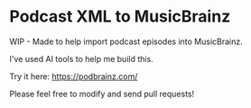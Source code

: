 
# Podcast XML to MusicBrainz

WIP - Made to help import podcast episodes into MusicBrainz.

I've used AI tools to help me build this.

Try it here: https://podbrainz.com/

Please feel free to modify and send pull requests!
